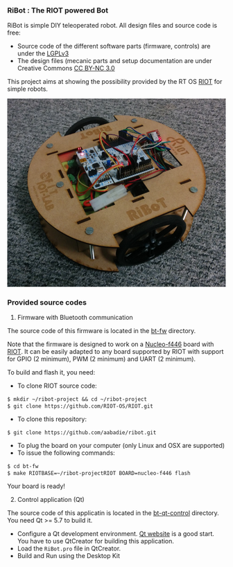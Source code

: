 ### RiBot : The RIOT powered Bot

RiBot is simple DIY teleoperated robot. All design files and source code is
free:
* Source code of the different software parts (firmware, controls) are under
  the [LGPLv3](https://www.gnu.org/licenses/lgpl-3.0.en.html)
* The design files (mecanic parts and setup documentation are under Creative
  Commons [CC BY-NC 3.0](https://creativecommons.org/licenses/by-nc/3.0/)

This project aims at showing the possibility provided by the RT OS
[RIOT](http://www.riot-os.org) for simple robots.


![Image of RiBot](https://github.com/aabadie/ribot/blob/master/docs/images/ribot.png)


### Provided source codes

1. Firmware with Bluetooth communication

The source code of this firmware is located in the [bt-fw](bt-fw) directory.

Note that the firmware is designed to work on a
[Nucleo-f446](http://www.st.com/en/evaluation-tools/nucleo-f446re.html) board
with [RIOT](http://github.com/RIOT-OS/RIOT.git).
It can be easily adapted to any board supported by RIOT with support for GPIO (2
minimum), PWM (2 minimum) and UART (2 minimum).

To build and flash it, you need:
* To clone RIOT source code:
```
$ mkdir ~/ribot-project && cd ~/ribot-project
$ git clone https://github.com/RIOT-OS/RIOT.git
```
* To clone this repository:
```
$ git clone https://github.com/aabadie/ribot.git
```
* To plug the board on your computer (only Linux and OSX are supported)
* To issue the following commands:
```
$ cd bt-fw
$ make RIOTBASE=~/ribot-projectRIOT BOARD=nucleo-f446 flash
```
Your board is ready!

2. Control application (Qt)

The source code of this applicatin is located in the [bt-qt-control](bt-qt-control) directory.
You need Qt >= 5.7 to build it.

* Configure a Qt development environment. [Qt website](http://www.qt.io) is a good start.
  You have to use QtCreator for building this application.
* Load the `RiBot.pro` file in QtCreator.
* Build and Run using the Desktop Kit



